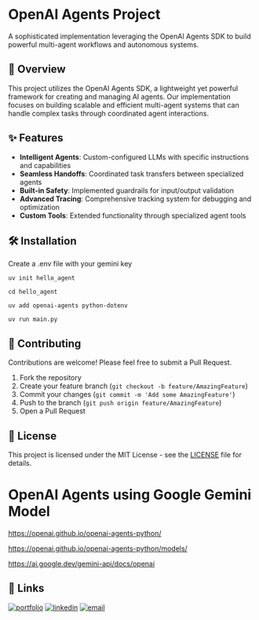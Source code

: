 # OpenAI Agents Project

A sophisticated implementation leveraging the OpenAI Agents SDK to build powerful multi-agent workflows and autonomous systems.

## 🚀 Overview

This project utilizes the OpenAI Agents SDK, a lightweight yet powerful framework for creating and managing AI agents. Our implementation focuses on building scalable and efficient multi-agent systems that can handle complex tasks through coordinated agent interactions.

## ✨ Features

- **Intelligent Agents**: Custom-configured LLMs with specific instructions and capabilities
- **Seamless Handoffs**: Coordinated task transfers between specialized agents
- **Built-in Safety**: Implemented guardrails for input/output validation
- **Advanced Tracing**: Comprehensive tracking system for debugging and optimization
- **Custom Tools**: Extended functionality through specialized agent tools

## 🛠️ Installation


Create a .env file with your gemini key
    
    
    uv init hello_agent

    cd hello_agent

    uv add openai-agents python-dotenv

    uv run main.py

## 🤝 Contributing

Contributions are welcome! Please feel free to submit a Pull Request.

1. Fork the repository
2. Create your feature branch (`git checkout -b feature/AmazingFeature`)
3. Commit your changes (`git commit -m 'Add some AmazingFeature'`)
4. Push to the branch (`git push origin feature/AmazingFeature`)
5. Open a Pull Request

## 📝 License

This project is licensed under the MIT License - see the [LICENSE](LICENSE) file for details.

# OpenAI Agents using Google Gemini Model

https://openai.github.io/openai-agents-python/

https://openai.github.io/openai-agents-python/models/

https://ai.google.dev/gemini-api/docs/openai

## 🔗 Links

[![portfolio](https://img.shields.io/badge/portfolio-000?style=for-the-badge&logo=vercel&logoColor=white)](https://portfolio-woad-sigma-11.vercel.app/)
[![linkedin](https://img.shields.io/badge/linkedin-0A66C2?style=for-the-badge&logo=linkedin&logoColor=white)](https://www.linkedin.com/in/ajmal-ai-engineer/)
[![email](https://img.shields.io/badge/email-D14836?style=for-the-badge&logo=gmail&logoColor=white)](mailto:aknizamani@gmail.com)
